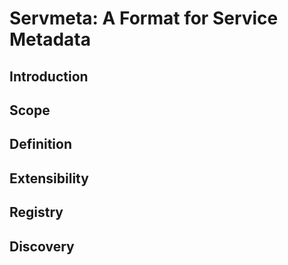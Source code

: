 # Servmeta: A Format for Service Metadata

## Introduction

## Scope

## Definition

## Extensibility

## Registry

## Discovery
